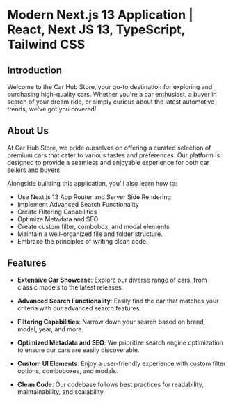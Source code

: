 # Modern Next.js 13 Application | React, Next JS 13, TypeScript, Tailwind CSS


## Introduction
Welcome to the Car Hub Store, your go-to destination for exploring and purchasing high-quality cars. Whether you're a car enthusiast, a buyer in search of your dream ride, or simply curious about the latest automotive trends, we've got you covered!

## About Us

At Car Hub Store, we pride ourselves on offering a curated selection of premium cars that cater to various tastes and preferences. Our platform is designed to provide a seamless and enjoyable experience for both car sellers and buyers.

 
Alongside building this application, you'll also learn how to:
- Use Next.js 13 App Router and Server Side Rendering
- Implement Advanced Search Functionality
- Create Filtering Capabilities
- Optimize Metadata and SEO
- Create custom filter, combobox, and modal elements
- Maintain a well-organized file and folder structure.
- Embrace the principles of writing clean code.

## Features

- **Extensive Car Showcase**: Explore our diverse range of cars, from classic models to the latest releases.

- **Advanced Search Functionality**: Easily find the car that matches your criteria with our advanced search features.

- **Filtering Capabilities**: Narrow down your search based on brand, model, year, and more.

- **Optimized Metadata and SEO**: We prioritize search engine optimization to ensure our cars are easily discoverable.

- **Custom UI Elements**: Enjoy a user-friendly experience with custom filter options, comboboxes, and modals.

- **Clean Code**: Our codebase follows best practices for readability, maintainability, and scalability.


 
